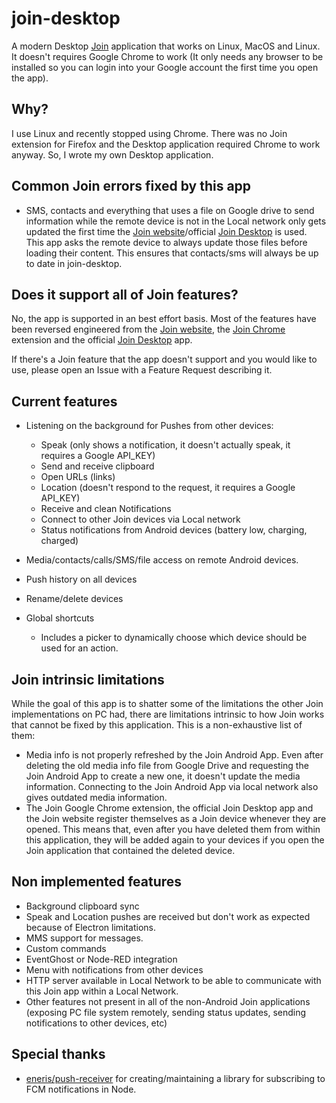# join-desktop

A modern Desktop [Join](https://joaoapps.com/join/) application that works on Linux, MacOS and Linux. It doesn't requires Google Chrome to work (It only needs any browser to be installed so you can login into your Google account the first time you open the app).

## Why?

I use Linux and recently stopped using Chrome. There was no Join extension for Firefox and the Desktop application required Chrome to work anyway. So, I wrote my own Desktop application.

## Common Join errors fixed by this app

- SMS, contacts and everything that uses a file on Google drive to send information while the remote device is not in the Local network only gets updated the first time the [Join website](https://joinjoaomgcd.appspot.com/)/official [Join Desktop](https://github.com/joaomgcd/JoinDesktop) is used. This app asks the remote device to always update those files before loading their content. This ensures that contacts/sms will always be up to date in join-desktop.

## Does it support all of Join features?

No, the app is supported in an best effort basis. Most of the features have been reversed engineered from the [Join website](https://joinjoaomgcd.appspot.com/), the [Join Chrome](https://github.com/joaomgcd/JoinChrome) extension and the official [Join Desktop](https://github.com/joaomgcd/JoinDesktop) app.

If there's a Join feature that the app doesn't support and you would like to use, please open an Issue with a Feature Request describing it.

## Current features

- Listening on the background for Pushes from other devices:
  - Speak (only shows a notification, it doesn't actually speak, it requires a Google API_KEY)
  - Send and receive clipboard
  - Open URLs (links)
  - Location (doesn't respond to the request, it requires a Google API_KEY)
  - Receive and clean Notifications
  - Connect to other Join devices via Local network
  - Status notifications from Android devices (battery low, charging, charged)
- Media/contacts/calls/SMS/file access on remote Android devices.
- Push history on all devices
- Rename/delete devices
- Global shortcuts

  - Includes a picker to dynamically choose which device should be used for an action.

## Join intrinsic limitations

While the goal of this app is to shatter some of the limitations the other Join implementations on PC had, there are limitations intrinsic to how Join works that cannot be fixed by this application. This is a non-exhaustive list of them:

- Media info is not properly refreshed by the Join Android App. Even after deleting the old media info file from Google Drive and requesting the Join Android App to create a new one, it doesn't update the media information. Connecting to the Join Android App via local network also gives outdated media information.
- The Join Google Chrome extension, the official Join Desktop app and the Join website register themselves as a Join device whenever they are opened. This means that, even after you have deleted them from within this application, they will be added again to your devices if you open the Join application that contained the deleted device.

## Non implemented features

- Background clipboard sync
- Speak and Location pushes are received but don't work as expected because of Electron limitations.
- MMS support for messages.
- Custom commands
- EventGhost or Node-RED integration
- Menu with notifications from other devices
- HTTP server available in Local Network to be able to communicate with this Join app within a Local Network.
- Other features not present in all of the non-Android Join applications (exposing PC file system remotely, sending status updates, sending notifications to other devices, etc)

## Special thanks

- [eneris/push-receiver](https://github.com/eneris/push-receiver) for creating/maintaining a library for subscribing to FCM notifications in Node.
